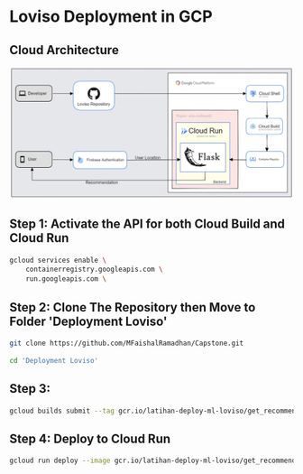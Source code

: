 # Loviso Deployment in GCP

## Cloud Architecture
![GLoviso’s Cloud Architecture](loviso-cloud-architecture.jpg)

## Step 1: Activate the API for both Cloud Build and Cloud Run 
```bash
gcloud services enable \
    containerregistry.googleapis.com \
    run.googleapis.com \
```

## Step 2: Clone The Repository then Move to Folder 'Deployment Loviso'
```bash
git clone https://github.com/MFaishalRamadhan/Capstone.git
```
```bash
cd 'Deployment Loviso'
```
## Step 3: 
```bash
gcloud builds submit --tag gcr.io/latihan-deploy-ml-loviso/get_recommendations
```

## Step 4: Deploy to Cloud Run
```bash
gcloud run deploy --image gcr.io/latihan-deploy-ml-loviso/get_recommendations --platform managed
```
